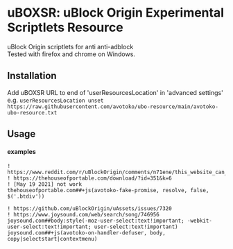 # uBOXSR: uBlock Origin Experimental Scriptlets Resource
uBlock Origin scriptlets for anti anti-adblock  
Tested with firefox and chrome on Windows.

## Installation
Add uBOXSR URL to end of 'userResourcesLocation' in 'advanced settings'  
e.g. `userResourcesLocation unset https://raw.githubusercontent.com/avotoko/ubo-resource/main/avotoko-ubo-resource.txt`
## Usage
#### examples
```
! https://www.reddit.com/r/uBlockOrigin/comments/n71ene/this_website_can_detect_that_i_am_using/
! https://thehouseofportable.com/download/?id=351&k=6
! [May 19 2021] not work
thehouseofportable.com##+js(avotoko-fake-promise, resolve, false, $('.btdiv'))

! https://github.com/uBlockOrigin/uAssets/issues/7320
! https://www.joysound.com/web/search/song/746956
joysound.com##body:style(-moz-user-select:text!important; -webkit-user-select:text!important; user-select:text!important)
joysound.com##+js(avotoko-on-handler-defuser, body, copy|selectstart|contextmenu)
```
